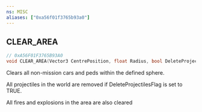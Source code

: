 ```yaml
---
ns: MISC
aliases: ["0xa56f01f3765b93a0"]
---
```

## CLEAR_AREA

```c
// 0xA56F01F3765B93A0
void CLEAR_AREA(Vector3 CentrePosition, float Radius, bool DeleteProjectilesFlag, bool LeaveCarGenCars, bool ClearLowPriorityPickupsOnly, bool Broadcast);
```

Clears all non-mission cars and peds within the defined sphere.

All projectiles in the world are removed if DeleteProjectilesFlag is set to TRUE.

All fires and explosions in the area are also cleared

